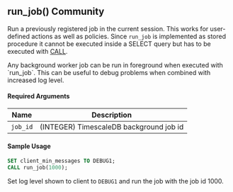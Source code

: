 ## run_job() <tag type="community">Community</tag> 

Run a previously registered job in the current session.
This works for user-defined actions as well as policies.
Since `run_job` is implemented as stored procedure it cannot be executed
inside a SELECT query but has to be executed with [CALL](postgres-call).

<highlight type="tip">
Any background worker job can be run in foreground when executed with
`run_job`. This can be useful to debug problems when combined with increased
log level.
</highlight>

#### Required Arguments [](run_job-required-arguments)

|Name|Description|
|---|---|
|`job_id`| (INTEGER)  TimescaleDB background job id |

#### Sample Usage [](run_job-examples)

```sql
SET client_min_messages TO DEBUG1;
CALL run_job(1000);
```

Set log level shown to client to `DEBUG1` and run the job with the job id 1000.

